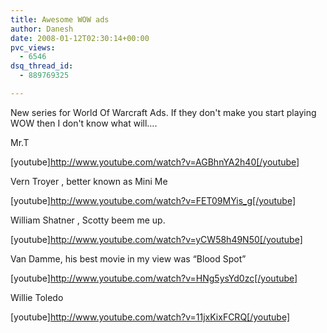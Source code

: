 ```yaml
---
title: Awesome WOW ads
author: Danesh
date: 2008-01-12T02:30:14+00:00
pvc_views:
  - 6546
dsq_thread_id:
  - 889769325

---
```

New series for World Of Warcraft Ads. If they don't make you start playing WOW then I don't know what will&#8230;.

Mr.T

[youtube]http://www.youtube.com/watch?v=AGBhnYA2h40[/youtube]

Vern Troyer , better known as Mini Me

[youtube]http://www.youtube.com/watch?v=FET09MYis_g[/youtube]

William Shatner , Scotty beem me up.

[youtube]http://www.youtube.com/watch?v=yCW58h49N50[/youtube]

Van Damme, his best movie in my view was &#8220;Blood Spot&#8221;

[youtube]http://www.youtube.com/watch?v=HNg5ysYd0zc[/youtube]

Willie Toledo

[youtube]http://www.youtube.com/watch?v=11jxKixFCRQ[/youtube]